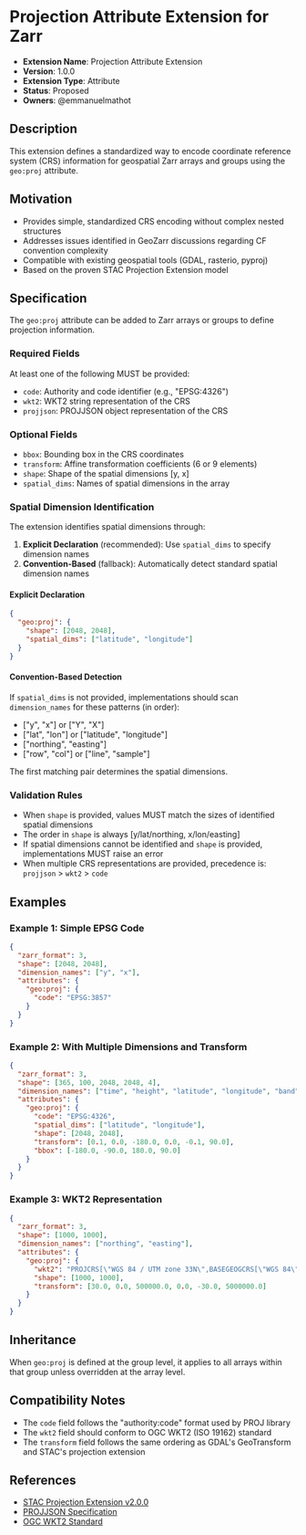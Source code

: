# Projection Attribute Extension for Zarr

- **Extension Name**: Projection Attribute Extension
- **Version**: 1.0.0
- **Extension Type**: Attribute
- **Status**: Proposed
- **Owners**: @emmanuelmathot

## Description

This extension defines a standardized way to encode coordinate reference system (CRS) information for geospatial Zarr arrays and groups using the `geo:proj` attribute.

## Motivation

- Provides simple, standardized CRS encoding without complex nested structures
- Addresses issues identified in GeoZarr discussions regarding CF convention complexity
- Compatible with existing geospatial tools (GDAL, rasterio, pyproj)
- Based on the proven STAC Projection Extension model

## Specification

The `geo:proj` attribute can be added to Zarr arrays or groups to define projection information.

### Required Fields

At least one of the following MUST be provided:

- `code`: Authority and code identifier (e.g., "EPSG:4326")
- `wkt2`: WKT2 string representation of the CRS
- `projjson`: PROJJSON object representation of the CRS

### Optional Fields

- `bbox`: Bounding box in the CRS coordinates
- `transform`: Affine transformation coefficients (6 or 9 elements)
- `shape`: Shape of the spatial dimensions [y, x]
- `spatial_dims`: Names of spatial dimensions in the array

### Spatial Dimension Identification

The extension identifies spatial dimensions through:

1. **Explicit Declaration** (recommended): Use `spatial_dims` to specify dimension names
2. **Convention-Based** (fallback): Automatically detect standard spatial dimension names

#### Explicit Declaration

```json
{
  "geo:proj": {
    "shape": [2048, 2048],
    "spatial_dims": ["latitude", "longitude"]
  }
}
```

#### Convention-Based Detection

If `spatial_dims` is not provided, implementations should scan `dimension_names` for these patterns (in order):

- ["y", "x"] or ["Y", "X"]
- ["lat", "lon"] or ["latitude", "longitude"]
- ["northing", "easting"]
- ["row", "col"] or ["line", "sample"]

The first matching pair determines the spatial dimensions.

### Validation Rules

- When `shape` is provided, values MUST match the sizes of identified spatial dimensions
- The order in `shape` is always [y/lat/northing, x/lon/easting]
- If spatial dimensions cannot be identified and `shape` is provided, implementations MUST raise an error
- When multiple CRS representations are provided, precedence is: `projjson` > `wkt2` > `code`

## Examples

### Example 1: Simple EPSG Code

```json
{
  "zarr_format": 3,
  "shape": [2048, 2048],
  "dimension_names": ["y", "x"],
  "attributes": {
    "geo:proj": {
      "code": "EPSG:3857"
    }
  }
}
```

### Example 2: With Multiple Dimensions and Transform

```json
{
  "zarr_format": 3,
  "shape": [365, 100, 2048, 2048, 4],
  "dimension_names": ["time", "height", "latitude", "longitude", "band"],
  "attributes": {
    "geo:proj": {
      "code": "EPSG:4326",
      "spatial_dims": ["latitude", "longitude"],
      "shape": [2048, 2048],
      "transform": [0.1, 0.0, -180.0, 0.0, -0.1, 90.0],
      "bbox": [-180.0, -90.0, 180.0, 90.0]
    }
  }
}
```

### Example 3: WKT2 Representation

```json
{
  "zarr_format": 3,
  "shape": [1000, 1000],
  "dimension_names": ["northing", "easting"],
  "attributes": {
    "geo:proj": {
      "wkt2": "PROJCRS[\"WGS 84 / UTM zone 33N\",BASEGEOGCRS[\"WGS 84\",DATUM[\"World Geodetic System 1984\",ELLIPSOID[\"WGS 84\",6378137,298.257223563,LENGTHUNIT[\"metre\",1]]],PRIMEM[\"Greenwich\",0,ANGLEUNIT[\"degree\",0.0174532925199433]]],CONVERSION[\"UTM zone 33N\",METHOD[\"Transverse Mercator\",ID[\"EPSG\",9807]],PARAMETER[\"Latitude of natural origin\",0,ANGLEUNIT[\"degree\",0.0174532925199433]],PARAMETER[\"Longitude of natural origin\",15,ANGLEUNIT[\"degree\",0.0174532925199433]],PARAMETER[\"Scale factor at natural origin\",0.9996,SCALEUNIT[\"unity\",1]],PARAMETER[\"False easting\",500000,LENGTHUNIT[\"metre\",1]],PARAMETER[\"False northing\",0,LENGTHUNIT[\"metre\",1]]],CS[Cartesian,2],AXIS[\"easting\",east,ORDER[1],LENGTHUNIT[\"metre\",1]],AXIS[\"northing\",north,ORDER[2],LENGTHUNIT[\"metre\",1]]]",
      "shape": [1000, 1000],
      "transform": [30.0, 0.0, 500000.0, 0.0, -30.0, 5000000.0]
    }
  }
}
```

## Inheritance

When `geo:proj` is defined at the group level, it applies to all arrays within that group unless overridden at the array level.

## Compatibility Notes

- The `code` field follows the "authority:code" format used by PROJ library
- The `wkt2` field should conform to OGC WKT2 (ISO 19162) standard
- The `transform` field follows the same ordering as GDAL's GeoTransform and STAC's projection extension

## References

- [STAC Projection Extension v2.0.0](https://github.com/stac-extensions/projection)
- [PROJJSON Specification](https://proj.org/specifications/projjson.html)
- [OGC WKT2 Standard](https://www.ogc.org/standards/wkt-crs)
